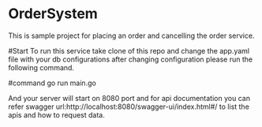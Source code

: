 # OrderSystem
This is sample project for placing an order and cancelling the order service.

#Start
To run this service take clone of this repo and change the app.yaml file with your db configurations 
after changing configuration please run the following command.

#command
go run main.go

And your server will start on 8080 port and for api documentation you can refer swagger url:http://localhost:8080/swagger-ui/index.html#/ to list the apis and how to request data.
